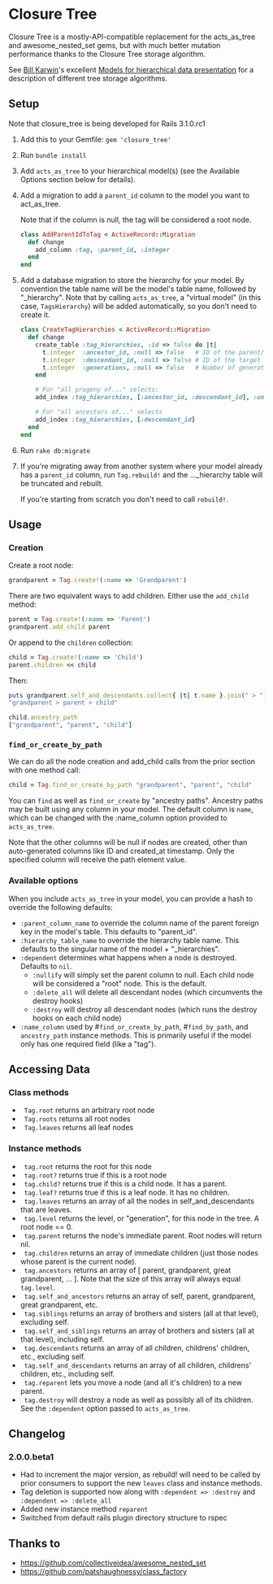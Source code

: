 # Closure Tree

Closure Tree is a mostly-API-compatible replacement for the
acts_as_tree and awesome_nested_set gems, but with much better
mutation performance thanks to the Closure Tree storage algorithm.

See [Bill Karwin](http://karwin.blogspot.com/)'s excellent
[Models for hierarchical data presentation](http://www.slideshare.net/billkarwin/models-for-hierarchical-data)
for a description of different tree storage algorithms.

## Setup

Note that closure_tree is being developed for Rails 3.1.0.rc1

1.  Add this to your Gemfile: ```gem 'closure_tree'```

2.  Run ```bundle install```

3.  Add ```acts_as_tree``` to your hierarchical model(s) (see the Available Options section below for details).

4.  Add a migration to add a ```parent_id``` column to the model you want to act_as_tree.

    Note that if the column is null, the tag will be considered a root node.

      ```ruby
      class AddParentIdToTag < ActiveRecord::Migration
        def change
          add_column :tag, :parent_id, :integer
        end
      end
      ```

5.  Add a database migration to store the hierarchy for your model. By
    convention the table name will be the model's table name, followed by
    "_hierarchy". Note that by calling ```acts_as_tree```, a "virtual model" (in this case, ```TagsHierarchy```) will be added automatically, so you don't need to create it.

      ```ruby
      class CreateTagHierarchies < ActiveRecord::Migration
        def change
          create_table :tag_hierarchies, :id => false do |t|
            t.integer  :ancestor_id, :null => false   # ID of the parent/grandparent/great-grandparent/... tag
            t.integer  :descendant_id, :null => false # ID of the target tag
            t.integer  :generations, :null => false   # Number of generations between the ancestor and the descendant. Parent/child = 1, for example.
          end

          # For "all progeny of..." selects:
          add_index :tag_hierarchies, [:ancestor_id, :descendant_id], :unique => true

          # For "all ancestors of..." selects
          add_index :tag_hierarchies, [:descendant_id]
        end
      end
      ```

6.  Run ```rake db:migrate```

7.  If you're migrating away from another system where your model already has a
    ```parent_id``` column, run ```Tag.rebuild!``` and the
    ..._hierarchy table will be truncated and rebuilt.

    If you're starting from scratch you don't need to call ```rebuild!```.

## Usage

### Creation

Create a root node:

  ```ruby
  grandparent = Tag.create!(:name => 'Grandparent')
  ```

There are two equivalent ways to add children. Either use the ```add_child``` method:

  ```ruby
  parent = Tag.create!(:name => 'Parent')
  grandparent.add_child parent
  ```

Or append to the ```children``` collection:

  ```ruby
  child = Tag.create!(:name => 'Child')
  parent.children << child
  ```
  
Then:

  ```ruby
  puts grandparent.self_and_descendants.collect{ |t| t.name }.join(" > ")
  "grandparent > parent > child"

  child.ancestry_path
  ["grandparent", "parent", "child"]
  ```

### <code>find_or_create_by_path</code>

We can do all the node creation and add_child calls from the prior section with one method call:

  ```ruby
  child = Tag.find_or_create_by_path "grandparent", "parent", "child"
  ```

You can ```find``` as well as ```find_or_create``` by "ancestry paths". Ancestry paths may be built using any column in your model. The default column is ```name```, which can be changed with the :name_column option provided to ```acts_as_tree```.

Note that the other columns will be null if nodes are created, other than auto-generated columns like ID and created_at timestamp. Only the specified column will receive the path element value.

### Available options
<a id="options" />

When you include ```acts_as_tree``` in your model, you can provide a hash to override the following defaults:

* ```:parent_column_name``` to override the column name of the parent foreign key in the model's table. This defaults to "parent_id".
* ```:hierarchy_table_name``` to override the hierarchy table name. This defaults to the singular name of the model + "_hierarchies".
* ```:dependent``` determines what happens when a node is destroyed. Defaults to ```nil```.
    * ```:nullify``` will simply set the parent column to null. Each child node will be considered a "root" node. This is the default.
    * ```:delete_all``` will delete all descendant nodes (which circumvents the destroy hooks)
    * ```:destroy``` will destroy all descendant nodes (which runs the destroy hooks on each child node)
* ```:name_column``` used by #```find_or_create_by_path```, #```find_by_path```, and ```ancestry_path``` instance methods. This is primarily useful if the model only has one required field (like a "tag").

## Accessing Data

### Class methods

* ``` Tag.root``` returns an arbitrary root node
* ``` Tag.roots``` returns all root nodes
* ``` Tag.leaves``` returns all leaf nodes

### Instance methods

* ``` tag.root``` returns the root for this node
* ``` tag.root?``` returns true if this is a root node
* ``` tag.child?``` returns true if this is a child node. It has a parent.
* ``` tag.leaf?``` returns true if this is a leaf node. It has no children.
* ``` tag.leaves``` returns an array of all the nodes in self_and_descendants that are leaves.
* ``` tag.level``` returns the level, or "generation", for this node in the tree. A root node == 0.
* ``` tag.parent``` returns the node's immediate parent. Root nodes will return nil.
* ``` tag.children``` returns an array of immediate children (just those nodes whose parent is the current node).
* ``` tag.ancestors``` returns an array of [ parent, grandparent, great grandparent, ... ]. Note that the size of this array will always equal ```tag.level```.
* ``` tag.self_and_ancestors``` returns an array of self, parent, grandparent, great grandparent, etc.
* ``` tag.siblings``` returns an array of brothers and sisters (all at that level), excluding self.
* ``` tag.self_and_siblings``` returns an array of brothers and sisters (all at that level), including self.
* ``` tag.descendants``` returns an array of all children, childrens' children, etc., excluding self.
* ``` tag.self_and_descendants``` returns an array of all children, childrens' children, etc., including self.
* ``` tag.reparent``` lets you move a node (and all it's children) to a new parent.
* ``` tag.destroy``` will destroy a node as well as possibly all of its children. See the ```:dependent``` option passed to ```acts_as_tree```.

## Changelog

### 2.0.0.beta1

* Had to increment the major version, as rebuild! will need to be called by prior consumers to support the new ```leaves``` class and instance methods.
* Tag deletion is supported now along with ```:dependent => :destroy``` and ```:dependent => :delete_all```
* Added new instance method ```reparent```
* Switched from default rails plugin directory structure to rspec

## Thanks to

* https://github.com/collectiveidea/awesome_nested_set
* https://github.com/patshaughnessy/class_factory
